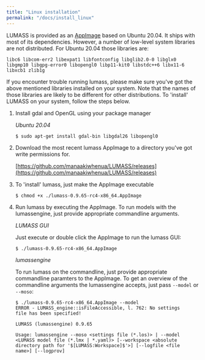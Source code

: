 ```yaml
---
title: "Linux installation"
permalink: "/docs/install_linux"
---
```

<link rel="shortcut icon" type="image/x-icon" href="../LUMASS_icon_64.ico">

LUMASS is provided as an [AppImage](https://appimage.org/) based on Ubuntu 20.04. It ships with most of its dependencies. However, a number of low-level system libraries are not distributed. For Ubuntu 20.04 those libraries are:

```libc6 libcom-err2 libexpat1 libfontconfig libglib2.0-0 libglx0 libgmp10 libgpg-error0 libopengl0 libp11-kit0 libstdc++6 libx11-6 libxcb1 zlib1g``` 

If you encounter trouble running lumass, please make sure you've got the above mentioned libraries installed on your system. Note that the names of those libraries are likely
to be different for other distributions. To 'install' LUMASS on your system, follow the steps below.

1. Install gdal and OpenGL using your package manager

   *Ubuntu 20.04*

   ```
   $ sudo apt-get install gdal-bin libgdal26 libopengl0
   ```

2. Download the most recent lumass AppImage to a directory you've got write permissions for.

   [https://github.com/manaakiwhenua/LUMASS/releases](https://github.com/manaakiwhenua/LUMASS/releases)

3. To 'install' lumass, just make the AppImage executable

   ```
   $ chmod +x ./lumass-0.9.65-rc4-x86_64.AppImage
    ```

4. Run lumass by executing the AppImage. To run models with the lumassengine, just provide appropriate commandline arguments.

   *LUMASS GUI*

   Just execute or double click the AppImage to run the lumass GUI:

     ```
     $ ./lumass-0.9.65-rc4-x86_64.AppImage
     ```

   *lumassengine*
   
   To run lumass on the commandline, just provide appropriate commandline paramters to the AppImage. To get an overview of the commandline arguments the lumassengine accepts, just pass `--model` or `--moso`:

   ```
   $ ./lumass-0.9.65-rc4-x86_64.AppImage --model
   ERROR - LUMASS_engine::isFileAccessible, l. 762: No settings
   file has been specified!

   LUMASS (lumassengine) 0.9.65

   Usage: lumassengine --moso <settings file (*.los)> | --model
   <LUMASS model file (*.lmx | *.yaml)> [--workspace <absolute
   directory path for '$[LUMASS:Workspace]$'>] [--logfile <file
   name>] [--logprov]
   ```